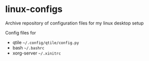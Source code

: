 # linux-configs
Archive repository of configuration files for my linux desktop setup

Config files for
- qtile `~/.config/qtile/config.py`
- bash `~/.bashrc`
- xorg-server `~/.xinitrc`
